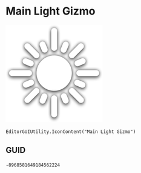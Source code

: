 # Main Light Gizmo
![](/img/Main%20Light%20Gizmo.png)

``` CSharp
EditorGUIUtility.IconContent("Main Light Gizmo")
```
## GUID
```
-8968581649184562224
```
